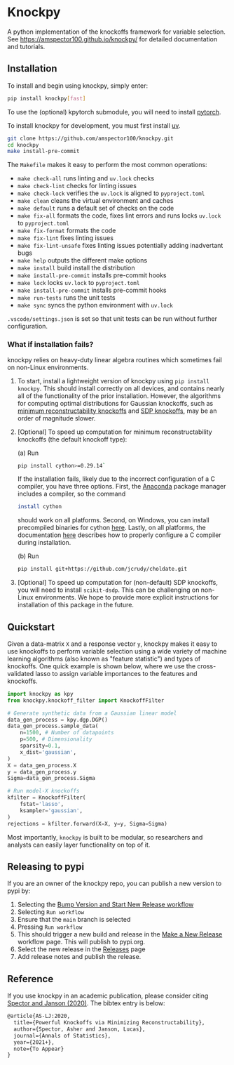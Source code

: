 # Knockpy

A python implementation of the knockoffs framework for variable selection. See <https://amspector100.github.io/knockpy/> for detailed documentation and tutorials.

## Installation

To install and begin using knockpy, simply enter:

```bash
pip install knockpy[fast]
```

To use the (optional) kpytorch submodule, you will need to install [pytorch](https://pytorch.org/).

To install knockpy for development, you must first install [uv](https://github.com/astral-sh/uv).

```bash
git clone https://github.com/amspector100/knockpy.git
cd knockpy
make install-pre-commit
```

The `Makefile` makes it easy to perform the most common operations:

* `make check-all` runs linting and `uv.lock` checks
* `make check-lint` checks for linting issues
* `make check-lock` verifies the `uv.lock` is aligned to `pyproject.toml`
* `make clean` cleans the virtual environment and caches
* `make default` runs a default set of checks on the code
* `make fix-all` formats the code, fixes lint errors and runs locks `uv.lock` to `pyproject.toml`
* `make fix-format` formats the code
* `make fix-lint` fixes linting issues
* `make fix-lint-unsafe` fixes linting issues potentially adding inadvertant bugs
* `make help` outputs the different make options
* `make install` build install the distribution
* `make install-pre-commit` installs pre-commit hooks
* `make lock` locks `uv.lock` to `pyproject.toml`
* `make install-pre-commit` installs pre-commit hooks
* `make run-tests` runs the unit tests
* `make sync` syncs the python environment with `uv.lock`

`.vscode/settings.json` is set so that unit tests can be run without further configuration.

### What if installation fails?

knockpy relies on heavy-duty linear algebra routines which sometimes fail on non-Linux environments.

1. To start, install a lightweight version of knockpy using
`pip install knockpy`. This should install correctly on all devices, and contains nearly all of the functionality of the prior installation. However, the algorithms for computing optimal distributions for Gaussian knockoffs, such as [minimum reconstructability knockoffs](https://arxiv.org/abs/2011.14625) and [SDP knockoffs](https://arxiv.org/abs/1610.02351), may be an order of magnitude slower.

2. [Optional] To speed up computation for minimum reconstructability knockoffs (the default knockoff type):

    (a) Run

    ```bash
    pip install cython>=0.29.14`
    ```

    If the installation fails, likely due to the incorrect configuration of a C compiler, you have three options. First, the [Anaconda](https://docs.anaconda.com/anaconda/user-guide/tasks/install-packages/) package manager includes a compiler, so the command

    ```bash
    install cython
    ```

    should work on all platforms. Second, on Windows, you can install precompiled binaries for cython [here](https://www.lfd.uci.edu/~gohlke/pythonlibs/). Lastly, on all platforms, the documentation [here](https://cython.readthedocs.io/en/latest/src/quickstart/install.html) describes how to properly configure a C compiler during installation.

    (b) Run

    ```bash
    pip install git+https://github.com/jcrudy/choldate.git
    ```

3. [Optional] To speed up computation for (non-default) SDP knockoffs, you will need to install `scikit-dsdp`. This can be challenging on non-Linux environments. We hope to provide more explicit instructions for installation of this package in the future.

## Quickstart

Given a data-matrix `X` and a response vector `y`, knockpy makes it easy to use knockoffs to perform variable selection using a wide variety of machine learning algorithms (also known as "feature statistic") and types of knockoffs. One quick example is shown below, where we use the cross-validated lasso to assign variable importances to the features and knockoffs.

```python
import knockpy as kpy
from knockpy.knockoff_filter import KnockoffFilter

# Generate synthetic data from a Gaussian linear model
data_gen_process = kpy.dgp.DGP()
data_gen_process.sample_data(
    n=1500, # Number of datapoints
    p=500, # Dimensionality
    sparsity=0.1,
    x_dist='gaussian',
)
X = data_gen_process.X
y = data_gen_process.y
Sigma=data_gen_process.Sigma

# Run model-X knockoffs
kfilter = KnockoffFilter(
    fstat='lasso',
    ksampler='gaussian',
)
rejections = kfilter.forward(X=X, y=y, Sigma=Sigma)
```

Most importantly, ``knockpy`` is built to be modular, so researchers and analysts can easily layer functionality on top of it.

## Releasing to pypi

If you are an owner of the knockpy repo, you can publish a new version to pypi by:

1. Selecting the [Bump Version and Start New Release workflow](https://github.com/amspector100/knockpy/actions/workflows/pages/bump-version.yml)
2. Selecting `Run workflow`
3. Ensure that the `main` branch is selected
4. Pressing `Run workflow`
5. This should trigger a new build and release in the [Make a New Release](https://github.com/amspector100/knockpy/actions/workflows/bump-version.yml) workflow page. This will publish to pypi.org.
6. Select the new release in the [Releases](https://github.com/amspector100/knockpy/releases) page
7. Add release notes and publish the release.

## Reference

If you use knockpy in an academic publication, please consider citing [Spector and Janson (2020)](https://arxiv.org/abs/2011.14625). The bibtex entry is below:

```latex
@article{AS-LJ:2020,
  title={Powerful Knockoffs via Minimizing Reconstructability},
  author={Spector, Asher and Janson, Lucas},
  journal={Annals of Statistics},
  year={2021+},
  note={To Appear}
}
```
